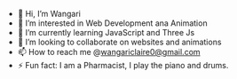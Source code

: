 - 👋 Hi, I’m Wangari
- 👀 I’m interested in Web Development ana Animation
- 🌱 I’m currently learning JavaScript and Three Js
- 💞️ I’m looking to collaborate on websites and animations
- 📫 How to reach me @wangariclaire0@gmail.com
- ⚡ Fun fact: I am a Pharmacist, I play the piano and drums.

<!---
wangarimwenda/wangarimwenda is a ✨ special ✨ repository because its `README.md` (this file) appears on your GitHub profile.
You can click the Preview link to take a look at your changes.
--->
